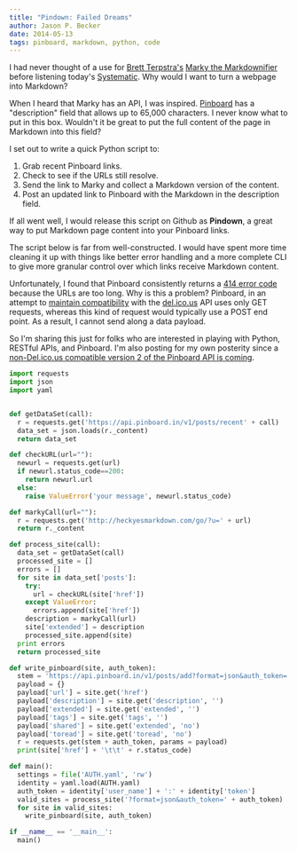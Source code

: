 ```yaml
---
title: "Pindown: Failed Dreams"
author: Jason P. Becker
date: 2014-05-13
tags: pinboard, markdown, python, code
---
```


I had never thought of a use for [Brett Terpstra's](http://www.brettterpstra.com) [Marky the Markdownifier](http://heckyesmarkdown.com) before listening today's [Systematic](http://5by5.tv/systematic/96). Why would I want to turn a webpage into Markdown?

When I heard that Marky has an API, I was inspired. [Pinboard](http://pinboard.in) has a "description" field that allows up to 65,000 characters. I never know what to put in this box. Wouldn't it be great to put the full content of the page in Markdown into this field?

I set out to write a quick Python script to:

1. Grab recent Pinboard links.
2. Check to see if the URLs still resolve.
3. Send the link to Marky and collect a Markdown version of the content.
4. Post an updated link to Pinboard with the Markdown in the description field.

If all went well, I would release this script on Github as **Pindown**, a great way to put Markdown page content into your Pinboard links.

The script below is far from well-constructed. I would have spent more time cleaning it up with things like better error handling and a more complete CLI to give more granular control over which links receive Markdown content. 

Unfortunately, I found that Pinboard consistently returns a [414 error code](http://www.checkupdown.com/status/E414.html) because the URLs are too long. Why is this a problem? Pinboard, in an attempt to [maintain compatibility](https://pinboard.in/api/) with the [del.ico.us](http://del.ico.us) API uses only GET requests, whereas this kind of request would typically use a POST end point. As a result, I cannot send along a data payload.

So I'm sharing this just for folks who are interested in playing with Python, RESTful APIs, and Pinboard. I'm also posting for my own posterity since a [non-Del.ico.us compatible version 2 of the Pinboard API is coming](https://groups.google.com/d/msg/pinboard-dev/Od6sCzREeBU/L-WKgX6vUDoJ).

```python
import requests
import json
import yaml


def getDataSet(call):
  r = requests.get('https://api.pinboard.in/v1/posts/recent' + call)
  data_set = json.loads(r._content)
  return data_set

def checkURL(url=""):
  newurl = requests.get(url)
  if newurl.status_code==200:
    return newurl.url
  else:
    raise ValueError('your message', newurl.status_code)

def markyCall(url=""):
  r = requests.get('http://heckyesmarkdown.com/go/?u=' + url)
  return r._content

def process_site(call):
  data_set = getDataSet(call)
  processed_site = []
  errors = []
  for site in data_set['posts']:
    try:
      url = checkURL(site['href'])
    except ValueError:
      errors.append(site['href'])
    description = markyCall(url)
    site['extended'] = description
    processed_site.append(site)
  print errors
  return processed_site

def write_pinboard(site, auth_token):
  stem = 'https://api.pinboard.in/v1/posts/add?format=json&auth_token='
  payload = {}
  payload['url'] = site.get('href')
  payload['description'] = site.get('description', '')
  payload['extended'] = site.get('extended', '')
  payload['tags'] = site.get('tags', '')
  payload['shared'] = site.get('extended', 'no')
  payload['toread'] = site.get('toread', 'no')           
  r = requests.get(stem + auth_token, params = payload)
  print(site['href'] + '\t\t' + r.status_code)

def main():
  settings = file('AUTH.yaml', 'rw')
  identity = yaml.load(AUTH.yaml)
  auth_token = identity['user_name'] + ':' + identity['token']
  valid_sites = process_site('?format=json&auth_token=' + auth_token)
  for site in valid_sites:
    write_pinboard(site, auth_token)

if __name__ == '__main__':
  main()
```
